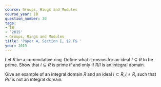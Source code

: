 ```yaml
---
course: Groups, Rings and Modules
course_year: IB
question_number: 30
tags:
- IB
- '2015'
- Groups, Rings and Modules
title: 'Paper 4, Section I, $2 F$ '
year: 2015
---
```




Let $R$ be a commutative ring. Define what it means for an ideal $I \subseteq R$ to be prime. Show that $I \subseteq R$ is prime if and only if $R / I$ is an integral domain.

Give an example of an integral domain $R$ and an ideal $I \subset R, I \neq R$, such that $R / I$ is not an integral domain.